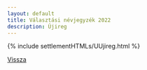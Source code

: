 ```yaml
---
layout: default
title: Választási névjegyzék 2022
description: Újireg
---
```


{% include settlementHTMLs/UUjireg.html %}

[Vissza](./)